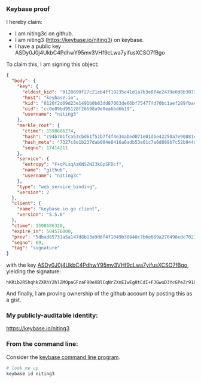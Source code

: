
### Keybase proof

I hereby claim:

  * I am niting3c on github.
  * I am niting3 (https://keybase.io/niting3) on keybase.
  * I have a public key ASDy0J0j4UkbC4PdhwY95mv3VHf9cLwa7yifusXCSO7fBgo

To claim this, I am signing this object:

```json
{
  "body": {
    "key": {
      "eldest_kid": "0120899f27c21eb4ff19235e41d1a7b3e0f4e2479e0d8b30738c7de60afe9be8825a0a",
      "host": "keybase.io",
      "kid": "0120f2d09d23e1491b0b83dd87063de66bf75477fd70bc1aef289fbac5c248eedf060a",
      "uid": "cc0e89bd95128f26598a9e0ea6bd6b19",
      "username": "niting3"
    },
    "merkle_root": {
      "ctime": 1598686274,
      "hash": "c94b701fca53cbd61f51b7f4f4e34abed071e01dbe42250a7e90881cd8ff3bb4bdbcdb389dc568cefacc90b48a8a17f83234fbc65fb975431bbe1c29082e6ba5",
      "hash_meta": "7327c8e1b237dab004e8416a6adb53e01c7a6d889b7c52b944d78b0b44c16c30",
      "seqno": 17414211
    },
    "service": {
      "entropy": "F+qPLsqAzKNSZNI3kGpSFDcf",
      "name": "github",
      "username": "niting3c"
    },
    "type": "web_service_binding",
    "version": 2
  },
  "client": {
    "name": "keybase.io go client",
    "version": "5.5.0"
  },
  "ctime": 1598686320,
  "expire_in": 504576000,
  "prev": "5dbad85731a5a147d8b13a9d6f4f1049b30848c7b6e689a270498edc70272230",
  "seqno": 69,
  "tag": "signature"
}
```

with the key [ASDy0J0j4UkbC4PdhwY95mv3VHf9cLwa7yifusXCSO7fBgo](https://keybase.io/niting3), yielding the signature:

```
hKRib2R5hqhkZXRhY2hlZMOpaGFzaF90eXBlCqNrZXnEIwEg8tCdI+FJGwuD3YcGPeZr91R3/XC8Gu8on7rFwkju3wYKp3BheWxvYWTESpcCRcQgXbrYVzGloUfYsTqdb08QSbMISMe25omicEmO3HAnIjDEIBxUchBRI4w1lz3EDJ+SDP60OscKFCHPF4QSrYABeDfCAgHCo3NpZ8RAliIlyjCNxj1N1VQnlGcoR9FmH1J658f+13SDBsDBTJXVVQl3jgWYpBcyMX68b1ReRj5uaa9AD3QngHHwbZPJDqhzaWdfdHlwZSCkaGFzaIKkdHlwZQildmFsdWXEID4iKchJDyPRL5MF+EQ72d6JhnIbdfLNxnlx1jCfSXqGo3RhZ80CAqd2ZXJzaW9uAQ==

```

And finally, I am proving ownership of the github account by posting this as a gist.

### My publicly-auditable identity:

https://keybase.io/niting3

### From the command line:

Consider the [keybase command line program](https://keybase.io/download).

```bash
# look me up
keybase id niting3
```
